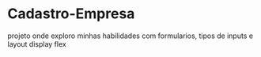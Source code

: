 # Cadastro-Empresa

projeto onde exploro minhas habilidades com formularios, tipos de inputs e layout display flex
